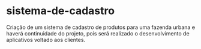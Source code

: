# sistema-de-cadastro
Criação de um sistema de cadastro de produtos para uma fazenda urbana e haverá continuidade do projeto, pois será realizado o desenvolvimento de aplicativos voltado aos clientes.
